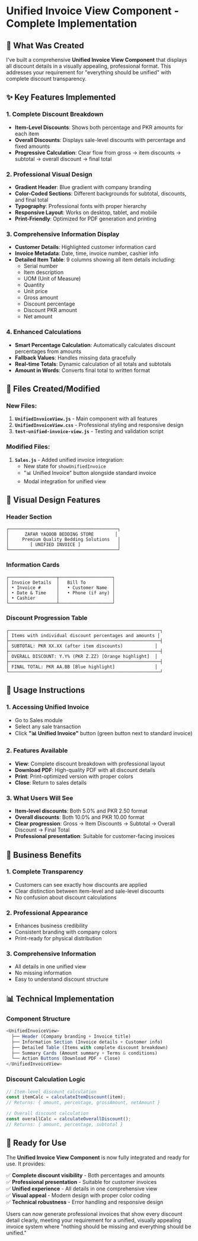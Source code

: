 # Unified Invoice View Component - Complete Implementation

## 🎯 What Was Created

I've built a comprehensive **Unified Invoice View Component** that displays all discount details in a visually appealing, professional format. This addresses your requirement for "everything should be unified" with complete discount transparency.

## ✨ Key Features Implemented

### 1. **Complete Discount Breakdown**
- **Item-Level Discounts**: Shows both percentage and PKR amounts for each item
- **Overall Discounts**: Displays sale-level discounts with percentage and fixed amounts
- **Progressive Calculation**: Clear flow from gross → item discounts → subtotal → overall discount → final total

### 2. **Professional Visual Design**
- **Gradient Header**: Blue gradient with company branding
- **Color-Coded Sections**: Different backgrounds for subtotal, discounts, and final total
- **Typography**: Professional fonts with proper hierarchy
- **Responsive Layout**: Works on desktop, tablet, and mobile
- **Print-Friendly**: Optimized for PDF generation and printing

### 3. **Comprehensive Information Display**
- **Customer Details**: Highlighted customer information card
- **Invoice Metadata**: Date, time, invoice number, cashier info
- **Detailed Item Table**: 9 columns showing all item details including:
  - Serial number
  - Item description
  - UOM (Unit of Measure)
  - Quantity
  - Unit price
  - Gross amount
  - Discount percentage
  - Discount PKR amount
  - Net amount

### 4. **Enhanced Calculations**
- **Smart Percentage Calculation**: Automatically calculates discount percentages from amounts
- **Fallback Values**: Handles missing data gracefully
- **Real-time Totals**: Dynamic calculation of all totals and subtotals
- **Amount in Words**: Converts final total to written format

## 📁 Files Created/Modified

### New Files:
1. **`UnifiedInvoiceView.js`** - Main component with all features
2. **`UnifiedInvoiceView.css`** - Professional styling and responsive design
3. **`test-unified-invoice-view.js`** - Testing and validation script

### Modified Files:
1. **`Sales.js`** - Added unified invoice integration:
   - New state for `showUnifiedInvoice`
   - "📊 Unified Invoice" button alongside standard invoice
   - Modal integration for unified view

## 🎨 Visual Design Features

### Header Section
```
┌─────────────────────────────────────────┐
│      ZAFAR YAQOOB BEDDING STORE        │
│     Premium Quality Bedding Solutions   │
│        [ UNIFIED INVOICE ]              │
└─────────────────────────────────────────┘
```

### Information Cards
```
┌──────────────────┬────────────────────┐
│ Invoice Details  │   Bill To          │
│ • Invoice #      │   • Customer Name  │
│ • Date & Time    │   • Phone (if any) │
│ • Cashier        │                    │
└──────────────────┴────────────────────┘
```

### Discount Progression Table
```
┌─────────────────────────────────────────────────────────┐
│ Items with individual discount percentages and amounts │
├─────────────────────────────────────────────────────────┤
│ SUBTOTAL: PKR XX.XX (after item discounts)            │
├─────────────────────────────────────────────────────────┤ 
│ OVERALL DISCOUNT: Y.Y% (PKR Z.ZZ) [Orange highlight]  │
├─────────────────────────────────────────────────────────┤
│ FINAL TOTAL: PKR AA.BB [Blue highlight]               │
└─────────────────────────────────────────────────────────┘
```

## 🔧 Usage Instructions

### 1. **Accessing Unified Invoice**
- Go to Sales module
- Select any sale transaction
- Click **"📊 Unified Invoice"** button (green button next to standard invoice)

### 2. **Features Available**
- **View**: Complete discount breakdown with professional layout
- **Download PDF**: High-quality PDF with all discount details
- **Print**: Print-optimized version with proper colors
- **Close**: Return to sales details

### 3. **What Users Will See**
- **Item-level discounts**: Both 5.0% and PKR 2.50 format
- **Overall discounts**: Both 10.0% and PKR 10.00 format  
- **Clear progression**: Gross → Item Discounts → Subtotal → Overall Discount → Final Total
- **Professional presentation**: Suitable for customer-facing invoices

## 🎯 Business Benefits

### 1. **Complete Transparency**
- Customers can see exactly how discounts are applied
- Clear distinction between item-level and sale-level discounts
- No confusion about discount calculations

### 2. **Professional Appearance**
- Enhances business credibility
- Consistent branding with company colors
- Print-ready for physical distribution

### 3. **Comprehensive Information**
- All details in one unified view
- No missing information
- Easy to understand discount structure

## 📊 Technical Implementation

### Component Structure
```javascript
<UnifiedInvoiceView>
  ├── Header (Company branding + Invoice title)
  ├── Information Section (Invoice details + Customer info)
  ├── Detailed Table (Items with complete discount breakdown)
  ├── Summary Cards (Amount summary + Terms & conditions)
  └── Action Buttons (Download PDF + Close)
</UnifiedInvoiceView>
```

### Discount Calculation Logic
```javascript
// Item-level discount calculation
const itemCalc = calculateItemDiscount(item);
// Returns: { amount, percentage, grossAmount, netAmount }

// Overall discount calculation  
const overallCalc = calculateOverallDiscount();
// Returns: { amount, percentage, subtotal }
```

## 🚀 Ready for Use

The **Unified Invoice View Component** is now fully integrated and ready for use. It provides:

✅ **Complete discount visibility** - Both percentages and amounts  
✅ **Professional presentation** - Suitable for customer invoices  
✅ **Unified experience** - All details in one comprehensive view  
✅ **Visual appeal** - Modern design with proper color coding  
✅ **Technical robustness** - Error handling and responsive design  

Users can now generate professional invoices that show every discount detail clearly, meeting your requirement for a unified, visually appealing invoice system where "nothing should be missing and everything should be unified."